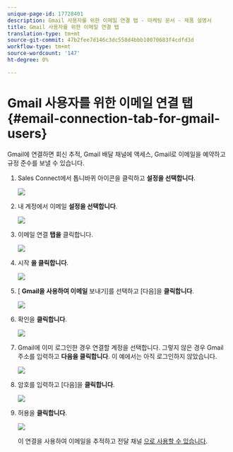```yaml
---
unique-page-id: 17728401
description: Gmail 사용자를 위한 이메일 연결 탭 - 마케팅 문서 - 제품 설명서
title: Gmail 사용자를 위한 이메일 연결 탭
translation-type: tm+mt
source-git-commit: 47b2fee7d146c3dc558d4bbb10070683f4cdfd3d
workflow-type: tm+mt
source-wordcount: '147'
ht-degree: 0%

---
```



# Gmail 사용자를 위한 이메일 연결 탭 {#email-connection-tab-for-gmail-users}

Gmail에 연결하면 회신 추적, Gmail 배달 채널에 액세스, Gmail로 이메일을 예약하고 규정 준수를 보낼 수 있습니다.

1. Sales Connect에서 톱니바퀴 아이콘을 클릭하고 **설정을 선택합니다**.

   ![](assets/one.png)

1. 내 계정에서 이메일 **설정을 선택합니다**.

   ![](assets/two.png)

1. 이메일 연결 **탭을** 클릭합니다.

   ![](assets/three.png)

1. 시작 **을 클릭합니다**.

   ![](assets/four.png)

1. [ **Gmail을 사용하여 이메일** 보내기]를 선택하고 [다음]을 **클릭합니다**.

   ![](assets/five.png)

1. 확인을 **클릭합니다**.

   ![](assets/six.png)

1. Gmail에 이미 로그인한 경우 연결할 계정을 선택합니다. 그렇지 않은 경우 Gmail 주소를 입력하고 **다음을 클릭합니다**. 이 예에서는 아직 로그인하지 않았습니다.

   ![](assets/seven.png)

1. 암호를 입력하고 [다음]을 **클릭합니다**.

   ![](assets/eight.png)

1. 허용을 **클릭합니다**.

   ![](assets/nine.png)

   이 연결을 사용하여 이메일을 추적하고 전달 채널 [으로 사용할 수 있습니다](http://docs.marketo.com/display/public/DOCS/Setting+up+Your+Delivery+Channel#SettingupYourDeliveryChannel-Gmail).


